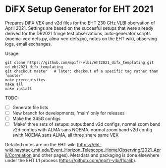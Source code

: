 # DiFX Setup Generator for EHT 2021

Prepares DiFX VEX and v2d files for the EHT 230 GHz VLBI obervation of April 2021. Settings are based on the succesful setups that were already derived for the DR2021 fringe test observations, auto-generator scripts (noema-vex-defs.py, alma-vex-defs.py), notes on the EHT wiki, observing logs, email exchanges.

Usage:

```
git clone https://github.com/mpifr-vlbi/eht2021_difx_templating.git
cd eht2021_difx_templating
git checkout master   # later: checkout of a specific tag rather than 'master'
make prerequisites
make all
make install
```

TODO:
- [ ] Generate file lists
- [ ] New branch for developments, 'main' only for releases
- [ ] Make the 345G configs
- [ ] 'Make' three sets of setups: outputband v2d configs, normal zoom band v2d configs with ALMA sans NOEMA, normal zoom band v2d config swith NOEMA sans ALMA, all three share same VEX

Detailed notes are on the EHT wiki (https://eht-wiki.haystack.mit.edu/Event_Horizon_Telescope_Home/Observing/2021_April/Correlation and other pages).
Metadata and packaging is done elsewhere under the EHT L1 process (https://github.com/mpifr-vlbi/l1calib).
